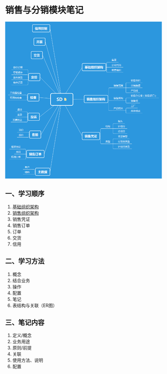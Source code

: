 # 销售与分销模块笔记 #

![SD 功能概览图](/images/SD概览.png "SD 功能概览")


## 一、学习顺序

1. [基础组织架构](/组织架构/基础组织架构.md)
2. [销售组织架构](/组织架构/销售组织架构.md)
3. 销售凭证
4. 销售订单
5. 订单
6. 交货
7. 信用

## 二、学习方法

1. 概念
2. 结合业务
3. 操作
4. 配置
5. 笔记
6. 表结构与关联（ER图）

## 三、笔记内容

1. 定义/概念
2. 业务用途
3. 原则/前提
4. 关联
5. 使用方法、说明
6. 配置